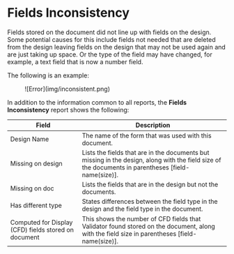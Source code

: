 # Fields Inconsistency

Fields stored on the document did not line up with fields on the design. Some potential causes for this include fields not needed that are deleted from the design leaving fields on the design that may not be used again and are just taking up space. Or the type of the field may have changed, for example, a text field that is now a number field.
 
The following is an example: 
<figure markdown="1">
  ![Error](img/inconsistent.png)
</figure>

In addition to the information common to all reports, the **Fields Inconsistency** report shows the following:

| Field | Description |
| --- | --- |
| Design Name | The name of the form that was used with this document. |
| Missing on design | Lists the fields that are in the documents but missing in the design, along with the field size of the documents in parentheses [field- name(size)]. |
| Missing on doc | Lists the fields that are in the design but not the documents. |
| Has different type | States differences between the field type in the design and the field type in the document. |
| Computed for Display (CFD) fields stored on document | This shows the number of CFD fields that Validator found stored on the document, along with the field size in parentheses [field-name(size)]. |